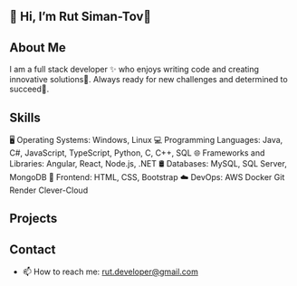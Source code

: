 ## 👋 Hi, I’m Rut Siman-Tov🎉

## About Me
I am a full stack developer ✨ who enjoys writing code  and creating innovative solutions🔬.
Always ready for new challenges and determined to succeed🚀.

## Skills
🖥️ Operating Systems: Windows, Linux
💻 Programming Languages: Java, C#, JavaScript, TypeScript, Python, C, C++, SQL
🌐 Frameworks and Libraries: Angular, React, Node.js, .NET
🛢️ Databases: MySQL, SQL Server, MongoDB
🎨 Frontend: HTML, CSS, Bootstrap
☁️ DevOps: AWS Docker Git Render Clever-Cloud

## Projects

## Contact
- 📫 How to reach me: rut.developer@gmail.com




<!---
rutSimanTov/rutSimanTov is a ✨ special ✨ repository because its `README.md` (this file) appears on your GitHub profile.
You can click the Preview link to take a look at your changes.
--->
